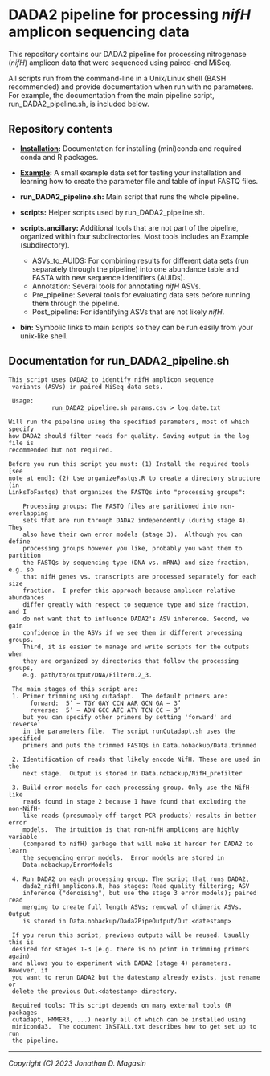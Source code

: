 # DADA2 pipeline for processing _nifH_ amplicon sequencing data

This repository contains our DADA2 pipeline for processing nitrogenase (_nifH_) amplicon data that were sequenced using paired-end MiSeq.

All scripts run from the command-line in a Unix/Linux shell (BASH recommended) and provide documentation when run with no parameters.  For example, the documentation from the main pipeline script, run_DADA2_pipeline.sh, is included below.


## Repository contents

- **[Installation](Installation/INSTALL.txt):**  Documentation for installing (mini)conda and required conda and R packages.
- **[Example](Example/EXAMPLE.txt):** A small example data set for testing your installation and learning how to create the parameter file and table of input FASTQ files.
- **run_DADA2_pipeline.sh:**  Main script that runs the whole pipeline.
  
- **scripts:** Helper scripts used by run_DADA2_pipeline.sh.
- **scripts.ancillary:**  Additional tools that are not part of the pipeline, organized within four subdirectories.  Most tools includes an Example (subdirectory).
   - ASVs_to_AUIDS:  For combining results for different data sets (run separately through the pipeline) into one abundance table and FASTA with new sequence identifiers (AUIDs).
  - Annotation:  Several tools for annotating _nifH_ ASVs.
  - Pre_pipeline:  Several tools for evaluating data sets before running them through the pipeline.
  - Post_pipeline:  For identifying ASVs that are not likely _nifH_.
  
- **bin:** Symbolic links to main scripts so they can be run easily from your unix-like shell.


## Documentation for run_DADA2_pipeline.sh

```
This script uses DADA2 to identify nifH amplicon sequence
 variants (ASVs) in paired MiSeq data sets.

 Usage:
            run_DADA2_pipeline.sh params.csv > log.date.txt

Will run the pipeline using the specified parameters, most of which specify
how DADA2 should filter reads for quality. Saving output in the log file is
recommended but not required.

Before you run this script you must: (1) Install the required tools [see
note at end]; (2) Use organizeFastqs.R to create a directory structure (in
LinksToFastqs) that organizes the FASTQs into "processing groups":

    Processing groups: The FASTQ files are paritioned into non-overlapping
    sets that are run through DADA2 independently (during stage 4).  They 
    also have their own error models (stage 3).  Although you can define
    processing groups however you like, probably you want them to partition
    the FASTQs by sequencing type (DNA vs. mRNA) and size fraction, e.g. so
    that nifH genes vs. transcripts are processed separately for each size
    fraction.  I prefer this approach because amplicon relative abundances
    differ greatly with respect to sequence type and size fraction, and I
    do not want that to influence DADA2's ASV inference. Second, we gain
    confidence in the ASVs if we see them in different processing groups.
    Third, it is easier to manage and write scripts for the outputs when
    they are organized by directories that follow the processing groups,
    e.g. path/to/output/DNA/Filter0.2_3.

 The main stages of this script are:
 1. Primer trimming using cutadapt.  The default primers are:
      forward:  5’ – TGY GAY CCN AAR GCN GA – 3’
      reverse:  5’ – ADN GCC ATC ATY TCN CC – 3’
    but you can specify other primers by setting 'forward' and 'reverse'
    in the parameters file.  The script runCutadapt.sh uses the specified
    primers and puts the trimmed FASTQs in Data.nobackup/Data.trimmed

 2. Identification of reads that likely encode NifH. These are used in the
    next stage.  Output is stored in Data.nobackup/NifH_prefilter

 3. Build error models for each processing group. Only use the NifH-like
    reads found in stage 2 because I have found that excluding the non-NifH-
    like reads (presumably off-target PCR products) results in better error
    models.  The intuition is that non-nifH amplicons are highly variable
    (compared to nifH) garbage that will make it harder for DADA2 to learn
    the sequencing error models.  Error models are stored in 
    Data.nobackup/ErrorModels

 4. Run DADA2 on each processing group. The script that runs DADA2,
    dada2_nifH_amplicons.R, has stages: Read quality filtering; ASV
    inference ("denoising", but use the stage 3 error models); paired read
    merging to create full length ASVs; removal of chimeric ASVs.  Output
    is stored in Data.nobackup/Dada2PipeOutput/Out.<datestamp>

 If you rerun this script, previous outputs will be reused. Usually this is
 desired for stages 1-3 (e.g. there is no point in trimming primers again)
 and allows you to experiment with DADA2 (stage 4) parameters. However, if
 you want to rerun DADA2 but the datestamp already exists, just rename or
 delete the previous Out.<datestamp> directory.

 Required tools: This script depends on many external tools (R packages
 cutadapt, HMMER3, ...) nearly all of which can be installed using
 miniconda3.  The document INSTALL.txt describes how to get set up to run
 the pipeline.
```

***

_Copyright (C) 2023 Jonathan D. Magasin_
